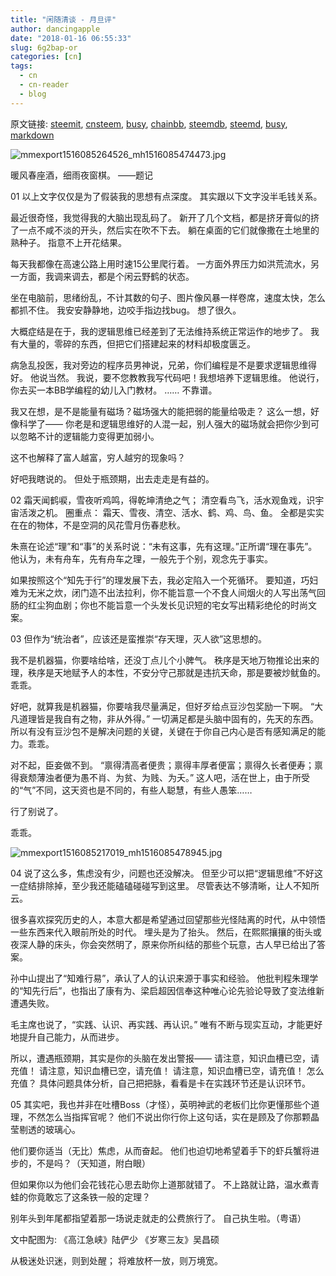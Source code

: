 ```yaml
---
title: "闲随清谈 - 月旦评"
author: dancingapple
date: "2018-01-16 06:55:33"
slug: 6g2bap-or
categories: [cn]
tags: 
  - cn
  - cn-reader
  - blog
---
```


原文链接: [steemit](https://steemit.com), [cnsteem](https://cnsteem.com), [busy](https://busy.org), [chainbb](https://chainbb.com), [steemdb](https://steemdb.com), [steemd](https://steemd.com), [busy](https://busy.org), [markdown](https://raw.githubusercontent.com/pzhaonet/steem_dancingapple/master/content/post/6g2bap-or.md)

![mmexport1516085264526_mh1516085474473.jpg](https://steemitimages.com/DQmWYH5uN1o2UCYfJJGFF7wc66yyKbkaX9EvA6PDNHRyiUQ/mmexport1516085264526_mh1516085474473.jpg)
 
暖风春座酒，细雨夜窗棋。
——题记
 
 
01
以上文字仅仅是为了假装我的思想有点深度。
其实跟以下文字没半毛钱关系。

最近很奇怪，我觉得我的大脑出现乱码了。
 新开了几个文档，都是挤牙膏似的挤了一点不咸不淡的开头，然后实在吹不下去。
躺在桌面的它们就像撒在土地里的熟种子。
指意不上开花结果。
 
每天我都像在高速公路上用时速15公里爬行着。
一方面外界压力如洪荒流水，另一方面，我调来调去，都是个闲云野鹤的状态。
 
坐在电脑前，思绪纷乱，不计其数的句子、图片像风暴一样卷席，速度太快，怎么都抓不住。
我安安静静地，边咬手指边找bug。
想了很久。
 
大概症结是在于，我的逻辑思维已经差到了无法维持系统正常运作的地步了。
我有大量的，零碎的东西，但把它们搭建起来的材料却极度匮乏。
 
病急乱投医，我对旁边的程序员男神说，兄弟，你们编程是不是要求逻辑思维得好。
他说当然。
我说，要不您教教我写代码吧！我想培养下逻辑思维。
他说行，你去买一本BB学编程的幼儿入门教材。
……
不靠谱。
 
我又在想，是不是能量有磁场？磁场强大的能把弱的能量给吸走？
这么一想，好像科学了——
你老是和逻辑思维好的人混一起，别人强大的磁场就会把你少到可以忽略不计的逻辑能力变得更加弱小。
 
这不也解释了富人越富，穷人越穷的现象吗？
 
好吧我瞎说的。
但处于瓶颈期，出去走走是有益的。
 
02
霜天闻鹤唳，雪夜听鸡鸣，得乾坤清绝之气；
清空看鸟飞，活水观鱼戏，识宇宙活泼之机。
圈重点：
霜天、雪夜、清空、活水、鹤、鸡、鸟、鱼。
全都是实实在在的物体，不是空洞的风花雪月伤春悲秋。
 
朱熹在论述“理”和“事”的关系时说：“未有这事，先有这理。”正所谓“理在事先”。
他认为，未有舟车，先有舟车之理，一般先于个别，观念先于事实。
 
如果按照这个“知先于行”的理发展下去，我必定陷入一个死循环。
要知道，巧妇难为无米之炊，闭门造不出法拉利，你不能旨意一个不食人间烟火的人写出荡气回肠的红尘狗血剧；你也不能旨意一个头发长见识短的宅女写出精彩绝伦的时尚文案。
 
03
但作为“统治者”，应该还是蛮推崇“存天理，灭人欲”这思想的。
 
我不是机器猫，你要啥给啥，还没丁点儿个小脾气。
秩序是天地万物推论出来的理，秩序是天地赋予人的本性，不安分守己那就是违抗天命，那是要被炒鱿鱼的。乖乖。
 
好吧，就算我是机器猫，你要啥我尽量满足，但好歹给点豆沙包奖励一下啊。
“大凡道理皆是我自有之物，非从外得。”
一切满足都是头脑中固有的，先天的东西。所以有没有豆沙包不是解决问题的关键，关键在于你自己内心是否有感知满足的能力。乖乖。
 
对不起，臣妾做不到。
“禀得清高者便贵；禀得丰厚者便富；禀得久长者便寿；禀得衰颓薄浊者便为愚不肖、为贫、为贱、为夭。”
这人吧，活在世上，由于所受的“气”不同，这天资也是不同的，有些人聪慧，有些人愚笨……
 
行了别说了。
 
乖乖。
 

![mmexport1516085217019_mh1516085478945.jpg](https://steemitimages.com/DQmVQVPCSzcp4Q3bTsbe5mE5R4T4WnN3Nj57zcDWNRvcmZt/mmexport1516085217019_mh1516085478945.jpg)

04
说了这么多，焦虑没有少，问题也还没解决。
但至少可以把“逻辑思维”不好这一症结排除掉，至少我还能磕磕碰碰写到这里。
尽管表达不够清晰，让人不知所云。
 
很多喜欢探究历史的人，本意大都是希望通过回望那些光怪陆离的时代，从中领悟一些东西来代入眼前所处的时代。
埋头是为了抬头。
然后，在熙熙攘攘的街头或夜深人静的床头，你会突然明了，原来你所纠结的那些个玩意，古人早已给出了答案。
 
孙中山提出了“知难行易”，承认了人的认识来源于事实和经验。
他批判程朱理学的“知先行后”，也指出了康有为、梁启超因信奉这种唯心论先验论导致了变法维新遭遇失败。
 
毛主席也说了，“实践、认识、再实践、再认识。”
唯有不断与现实互动，才能更好地提升自己能力，从而进步。
 
所以，遭遇瓶颈期，其实是你的头脑在发出警报——
请注意，知识血槽已空，请充值！
请注意，知识血槽已空，请充值！
请注意，知识血槽已空，请充值！
怎么充值？
具体问题具体分析，自己把把脉，看看是卡在实践环节还是认识环节。
 
05
其实吧，我也并非在吐槽Boss（才怪），英明神武的老板们比你更懂那些个道理，不然怎么当指挥官呢？
他们不说出你行你上这句话，实在是顾及了你那颗晶莹剔透的玻璃心。
 
他们要你适当（无比）焦虑，从而奋起。
他们也迫切地希望着手下的虾兵蟹将进步的，不是吗？（天知道，附白眼）
 
但如果你以为他们会花钱花心思去助你上道那就错了。
不上路就让路，温水煮青蛙的你竟敢忘了这条铁一般的定理？
 
别年头到年尾都指望着那一场说走就走的公费旅行了。
自己执生啦。（粤语）


文中配图为:
《高江急峡》陆俨少
《岁寒三友》吴昌硕

从极迷处识迷，则到处醒；
将难放杯一放，则万境宽。
